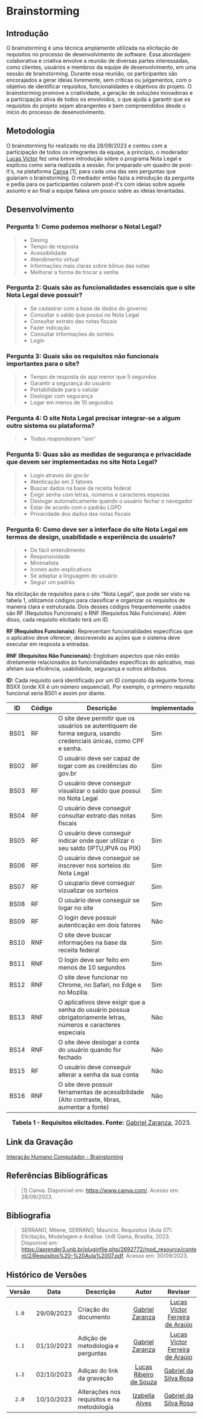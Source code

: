# Brainstorming
## Introdução

O brainstorming é uma técnica amplamente utilizada na elicitação de requisitos no processo de desenvolvimento de software. Essa abordagem colaborativa e criativa envolve a reunião de diversas partes interessadas, como clientes, usuários e membros da equipe de desenvolvimento, em uma sessão de brainstorming. Durante essa reunião, os participantes são encorajados a gerar ideias livremente, sem críticas ou julgamentos, com o objetivo de identificar requisitos, funcionalidades e objetivos do projeto. O brainstorming promove a criatividade, a geração de soluções inovadoras e a participação ativa de todos os envolvidos, o que ajuda a garantir que os requisitos do projeto sejam abrangentes e bem compreendidos desde o início do processo de desenvolvimento.

## Metodologia
O brainstorming foi realizado no dia 28/09/2023 e contou com a participação de todos os integrantes da equipe, a princípio, o moderador [Lucas Victor](https://github.com/Lucas13032003) fez uma breve introdução sobre o programa Nota Legal e explicou como seria realizada a sessão. Foi preparado um quadro de post-it's, na plataforma [Canva](canva.com) [1], para cada uma das seis perguntas que guiariam o brainstorming. O mediador então fazia a introdução da pergunta e pedia para os participantes colarem post-it's com ideias sobre aquele assunto e ao final a equipe falava um pouco sobre as ideias levantadas.

## Desenvolvimento

### Pergunta 1: Como podemos melhorar o Notal Legal?
> - Desing
> - Tempo de resposta
> - Acessibilidade
> - Atendimento virtual
> - Informações mais claras sobre bônus das notas
> - Melhorar a forma de trocar a senha

### Pergunta 2: Quais são as funcionalidades essenciais que o site Nota Legal deve possuir?
> - Se cadastrar com a base de dados do governo
> - Consultar o saldo que possui no Nota Legal
> - Consultar extrato das notas fiscais
> - Fazer indicação
> - Consultar informações do sorteio
> - Login

### Pergunta 3: Quais são os requisitos não funcionais importantes para o site?
> - Tempo de resposta do app menor que 5 segundos
> - Garantir a segurança do usuário
> - Portabilidade para o celular
> - Deslogar com segurança
> - Logar em menos de 10 segundos


### Pergunta 4: O site Nota Legal precisar integrar-se a algum outro sistema ou plataforma?
> - Todos responderam "sim"

### Pergunta 5: Quas são as medidas de segurança e privacidade que devem ser implementadas no site Nota Legal?
> - Login atraves do gov.br
> - Atenticação em 2 fatores
> - Buscar dados na base da receita federal
> - Exigir senha com letras, números e caracteres especias
> - Deslogar automaticamente quando o usuário fechar o navegador
> - Estar de acordo com o padrão LGPD
> - Privacidade dos dados das notas fiscais

### Pergunta 6: Como deve ser a interface do site Nota Legal em termos de design, usabilidade e experiência do usuário?
> - De fácil entendimento
> - Responsividade
> - Minimalista
> - Ícones auto-explicativos
> - Se adaptar a linguagem do usuário
> - Seguir um padrão

Na elicitação de requisitos para o site "Nota Legal", que pode ser visto na tabela 1, utilizamos códigos para classificar e organizar os requisitos de maneira clara e estruturada. Dois desses códigos frequentemente usados são RF (Requisitos Funcionais) e RNF (Requisitos Não Funcionais). Além disso, cada requisito elicitado terá um ID.

**RF (Requisitos Funcionais):** Representam funcionalidades específicas que o aplicativo deve oferecer, descrevendo as ações que o sistema deve executar em resposta a entradas.

**RNF (Requisitos Não Funcionais):** Englobam aspectos que não estão diretamente relacionados às funcionalidades específicas do aplicativo, mas afetam sua eficiência, usabilidade, segurança e outros atributos.

**ID:** Cada requisito será identificado por um ID composto da seguinte forma: BSXX (onde XX é um número sequencial). Por exemplo, o primeiro requisito funcional seria BS01 e assim por diante.


| ID   | Código | Descrição                                                                                      | Implementado |
|------|--------|------------------------------------------------------------------------------------------------|--------------|
| BS01| RF     | O site deve permitir que os usuários se autentiquem de forma segura, usando credenciais únicas, como CPF e senha. |   Sim        |
| BS02|    RF  | O usuário deve ser capaz de logar com as credências do gov.br |   Sim        |
| BS03|    RF| O usuário deve conseguir visualizar o saldo que possui no Nota Legal | Sim          |
| BS04|    RF| O usuário deve conseguir consultar extrato das notas fiscais |     Sim     |
| BS05|    RF  | O usuário deve conseguir indicar onde quer utilizar o seu saldo (IPTU,IPVA ou PIX)  |       Sim   |
| BS06|      RF| O usuário deve conseguir se inscrever nos sorteios do Nota Legal |  Sim         |
| BS07|      RF| O usupario deve conseguir vizualizar os sorteios |     Sim      |
| BS08|   RF   | O usuário deve conseguir se logar no site |  Sim         |
| BS09|   RF   | O login deve possuir autenticação em dois fatores |  Não         |
| BS10|    RNF  | O site deve buscar informações na base da receita federal |    Sim       |
| BS11|  RNF    | O login deve ser feito em menos de 10 segundos |       Sim    |
| BS12|   RNF   | O site deve funcionar no Chrome, no Safari, no Edge e no Mozilla.	 |   Sim        |
| BS13|   RNF   | O aplicativos deve exigir que a senha do usuário possua obrigatoriamente letras, números e caracteres especiais |   Não        |
| BS14|    RNF  | O site deve deslogar a conta do usuário quando for fechado |     Não      |
| BS15|    RF  | O usuário deve conseguir alterar a senha da sua conta |     Não      |
| BS16|    RNF  | O site deve possuir ferramentas de acessibilidade (Alto contraste, libras, aumentar a fonte) |     Não      |

<div align="center">

<font size="3"><p style="text-align: center"><b>Tabela 1 - Requisitos elicitados. Fonte:</b> <a href="https://github.com/GZaranza">Gabriel Zaranza</a>, 2023.</b></p></font>

</div>


## Link da Gravação

[Interação Humano Computador - Brainstoming](https://youtu.be/wPMoeSRbOjA)

## Referências Bibliográficas

> [1] Canva. Disponível em: <https://www.canva.com/>. Acesso em: 28/09/2023.
## Bibliografia
> SERRANO, Milene, SERRANO, Maurício. Requisitos (Aula 07): Elicitação, Modelagem e Análise. UnB Gama, Brasília, 2023. Disponível em: <https://aprender3.unb.br/pluginfile.php/2692772/mod_resource/content/2/Requisitos%20-%20Aula%2007.pdf>. Acesso em: 30/09/2023.


## Histórico de Versões
|Versão|Data|Descrição|Autor|Revisor|
|:----:|----|---------|:-----:|:-------:|
|`1.0`|29/09/2023|Criação do documento|[Gabriel Zaranza](https://github.com/GZaranza)|[Lucas Victor Ferreira de Araújo](https://github.com/Lucas13032003)|
|`1.1`|01/10/2023|Adição de metodologia e perguntas|[Gabriel Zaranza](https://github.com/GZaranza)|[Lucas Victor Ferreira de Araújo](https://github.com/Lucas13032003)|
|`1.2`| 02/10/2023 | Adiçao do link da gravação | [Lucas Ribeiro de Souza](https://github.com/lucassouzs) | [Gabriel da Silva Rosa](https://github.com/gabrielrosa09) |
|`2.0`| 10/10/2023 | Alterações nos requisitos e na metodologia | [Izabella Alves](https://github.com/izabellaalves) | [Gabriel da Silva Rosa](https://github.com/gabrielrosa09) |
